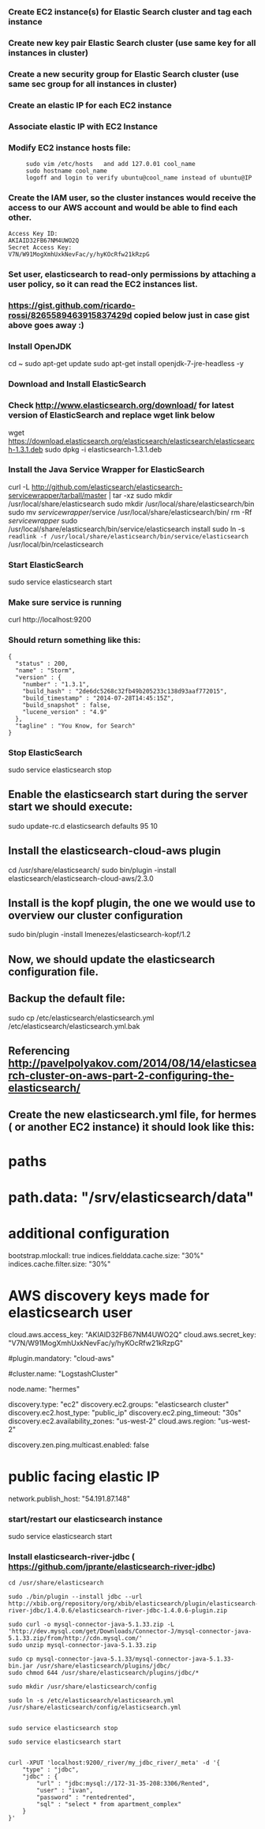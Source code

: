### Create EC2 instance(s) for Elastic Search cluster and tag each instance
### Create new key pair Elastic Search cluster   (use same key for all instances in cluster)
### Create a new security group for Elastic Search cluster (use same sec group for all instances in cluster)
### Create an elastic IP for each EC2 instance
### Associate elastic IP with EC2 Instance
### Modify EC2 instance hosts file:
```
     sudo vim /etc/hosts   and add 127.0.01 cool_name
     sudo hostname cool_name
     logoff and login to verify ubuntu@cool_name instead of ubuntu@IP
```



### Create the IAM user, so the cluster instances would receive the access to our AWS account and would be able to find each other.
``` elasticsearch
Access Key ID:
AKIAID32FB67NM4UWO2Q
Secret Access Key:
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
```

### Set user, elasticsearch to read-only permissions by attaching a user policy, so it can read the EC2 instances list.



### https://gist.github.com/ricardo-rossi/8265589463915837429d   copied below just in case gist above goes away :)


### Install OpenJDK
cd ~
sudo apt-get update
sudo apt-get install openjdk-7-jre-headless -y

### Download and Install ElasticSearch
### Check http://www.elasticsearch.org/download/ for latest version of ElasticSearch and replace wget link below
wget https://download.elasticsearch.org/elasticsearch/elasticsearch/elasticsearch-1.3.1.deb
sudo dpkg -i elasticsearch-1.3.1.deb

### Install the Java Service Wrapper for ElasticSearch
curl -L http://github.com/elasticsearch/elasticsearch-servicewrapper/tarball/master | tar -xz
sudo mkdir /usr/local/share/elasticsearch
sudo mkdir /usr/local/share/elasticsearch/bin
sudo mv *servicewrapper*/service /usr/local/share/elasticsearch/bin/
rm -Rf *servicewrapper*
sudo /usr/local/share/elasticsearch/bin/service/elasticsearch install
sudo ln -s `readlink -f /usr/local/share/elasticsearch/bin/service/elasticsearch` /usr/local/bin/rcelasticsearch

### Start ElasticSearch
sudo service elasticsearch start

### Make sure service is running
curl http://localhost:9200

### Should return something like this:
```
{
  "status" : 200,
  "name" : "Storm",
  "version" : {
    "number" : "1.3.1",
    "build_hash" : "2de6dc5268c32fb49b205233c138d93aaf772015",
    "build_timestamp" : "2014-07-28T14:45:15Z",
    "build_snapshot" : false,
    "lucene_version" : "4.9"
  },
  "tagline" : "You Know, for Search"
}
```


### Stop ElasticSearch
sudo service elasticsearch stop

## Enable the elasticsearch start during the server start we should execute:
	
sudo update-rc.d elasticsearch defaults 95 10

## Install the elasticsearch-cloud-aws plugin
cd /usr/share/elasticsearch/
sudo bin/plugin -install elasticsearch/elasticsearch-cloud-aws/2.3.0

## Install is the kopf plugin, the one we would use to overview our cluster configuration
sudo bin/plugin -install lmenezes/elasticsearch-kopf/1.2&nbsp;


## Now, we should update the elasticsearch configuration file.
## Backup the default file:
sudo cp /etc/elasticsearch/elasticsearch.yml /etc/elasticsearch/elasticsearch.yml.bak


## Referencing http://pavelpolyakov.com/2014/08/14/elasticsearch-cluster-on-aws-part-2-configuring-the-elasticsearch/
## Create the new elasticsearch.yml file, for hermes ( or another EC2 instance) it should look like this:
# paths
# path.data: "/srv/elasticsearch/data"
 
# additional configuration
bootstrap.mlockall: true
indices.fielddata.cache.size: "30%"
indices.cache.filter.size: "30%"
 
# AWS discovery  keys made for elasticsearch user
cloud.aws.access_key: "AKIAID32FB67NM4UWO2Q"
cloud.aws.secret_key: "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"

 
#plugin.mandatory: "cloud-aws"
 
#cluster.name: "LogstashCluster"
 
node.name: "hermes"
 
discovery.type: "ec2"
discovery.ec2.groups: "elasticsearch cluster"
discovery.ec2.host_type: "public_ip"
discovery.ec2.ping_timeout: "30s"
discovery.ec2.availability_zones: "us-west-2"
cloud.aws.region: "us-west-2"
 
discovery.zen.ping.multicast.enabled: false
 
# public facing elastic IP
network.publish_host: "54.191.87.148"



### start/restart our elasticsearch instance
sudo service elasticsearch start


### Install elasticsearch-river-jdbc  ( https://github.com/jprante/elasticsearch-river-jdbc)
```
cd /usr/share/elasticsearch

sudo ./bin/plugin --install jdbc --url http://xbib.org/repository/org/xbib/elasticsearch/plugin/elasticsearch-river-jdbc/1.4.0.6/elasticsearch-river-jdbc-1.4.0.6-plugin.zip

sudo curl -o mysql-connector-java-5.1.33.zip -L 'http://dev.mysql.com/get/Downloads/Connector-J/mysql-connector-java-5.1.33.zip/from/http://cdn.mysql.com/'
sudo unzip mysql-connector-java-5.1.33.zip 

sudo cp mysql-connector-java-5.1.33/mysql-connector-java-5.1.33-bin.jar /usr/share/elasticsearch/plugins/jdbc/
sudo chmod 644 /usr/share/elasticsearch/plugins/jdbc/*

sudo mkdir /usr/share/elasticsearch/config

sudo ln -s /etc/elasticsearch/elasticsearch.yml /usr/share/elasticsearch/config/elasticsearch.yml


sudo service elasticsearch stop

sudo service elasticsearch start


curl -XPUT 'localhost:9200/_river/my_jdbc_river/_meta' -d '{
    "type" : "jdbc",
    "jdbc" : {
        "url" : "jdbc:mysql://172-31-35-208:3306/Rented",
        "user" : "ivan",
        "password" : "rentedrented",
        "sql" : "select * from apartment_complex"
    }
}'
